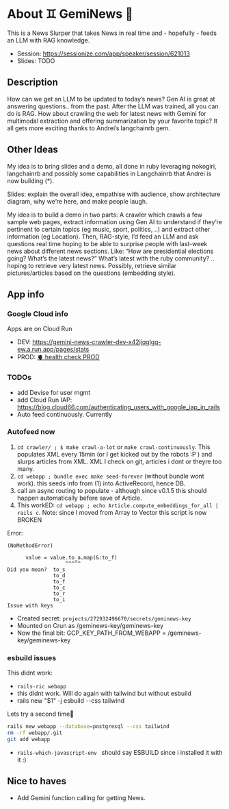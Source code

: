 
# About ♊️ GemiNews 📰

This is a News Slurper that takes News in real time and - hopefully - feeds an LLM with RAG knowledge.

* Session: https://sessionize.com/app/speaker/session/621013
* Slides: TODO

## Description

How can we get an LLM to be updated to today’s news?
Gen AI is great at answering questions.. from the past. After the LLM was trained, all you can do is RAG.
How about crawling the web for latest news with Gemini for multimodal extraction and offering summarization by your favorite topic?
It all gets more exciting thanks to Andrei’s langchainrb gem.

## Other Ideas

My idea is to bring slides and a demo, all done in ruby leveraging nokogiri, langchainrb and possibly some capabilities in Langchainrb that Andrei is now building (*).

Slides: explain the overall idea, empathise with audience, show architecture diagram, why we’re here, and make people laugh.

My idea is to build a demo in two parts:
A crawler which crawls a few sample web pages, extract information using Gen AI to understand if they’re pertinent to certain topics (eg music, sport, politics, ..) and extract other information (eg Location).
Then, RAG-style, I’d feed an LLM and ask questions real time hoping to be able to surprise people with last-week news about different news sections. Like:
“How are presidential elections going? What’s the latest news?”
What’s latest with the ruby community?
.. hoping to retrieve very latest news.
Possibly, retrieve similar pictures/articles based on the questions (embedding style).

## App info

### Google Cloud info

Apps are on Cloud Run

* DEV: https://gemini-news-crawler-dev-x42ijqglgq-ew.a.run.app/pages/stats
* PROD: [🫀 health check PROD](https://gemini-news-crawler-prod-x42ijqglgq-ew.a.run.app/up)

### TODOs

*  add Devise for user mgmt
*  add Cloud Run IAP: https://blog.cloud66.com/authenticating_users_with_google_iap_in_rails
* Auto feed continuously. Currently

### Autofeed now

1. `cd crawler/ ; $ make crawl-a-lot` or `make crawl-continuously`. This populates XML every 15min (or I get kicked out by the robots :P ) and slurps articles from XML. XML I check on git, articles i dont or theyre too many.
2. `cd webapp ; bundle exec make seed-forever` (without bundle wont work). this seeds info from (1) into ActiveRecord, hence DB.
3. call an async routing to populate - although since v0.1.5 this should happen automatically before save of Article.
4. This workED: `cd webapp ; echo Article.compute_embeddings_for_all | rails c`. Note: since I moved from Array to Vector this script is now BROKEN

Error:
```
(NoMethodError)

      value = value.to_a.map(&:to_f)
                   ^^^^^
Did you mean?  to_s
               to_d
               to_f
               to_c
               to_r
               to_i
Issue with keys
```
* Created secret: `projects/272932496670/secrets/geminews-key`
* Mounted on Crun as /geminews-key/geminews-key
* Now the final bit: GCP_KEY_PATH_FROM_WEBAPP = /geminews-key/geminews-key

### esbuild issues

This didnt work:
* `rails-ric webapp`
* this didnt work. Will do again with tailwind but without esbuild
* rails new "$1" -j esbuild --css tailwind

Lets try a second time🧮

```bash
rails new webapp --database=postgresql --css tailwind
rm -rf webapp/.git
git add webapp
```

* `rails-which-javascript-env ` should say ESBUILD since i installed it with it :)

## Nice to haves

* Add Gemini function calling for getting News.
